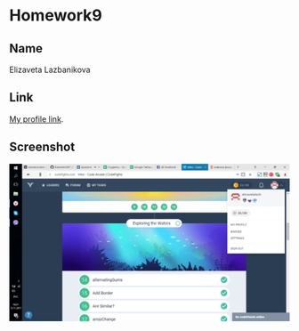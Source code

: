 # Homework9

## Name

Elizaveta Lazbanikova


## Link

[My profile link](https://codefights.com/profile/elizavetalazb/stats).


## Screenshot

![codefights](https://github.com/Elizaveta1997/homework-template/blob/feature-homework-9/screen.PNG)
